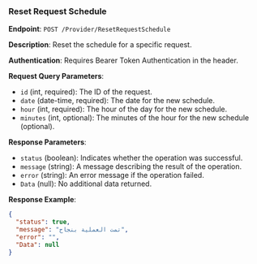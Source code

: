 ### Reset Request Schedule

**Endpoint**: `POST /Provider/ResetRequestSchedule`

**Description**: Reset the schedule for a specific request.

**Authentication**: Requires Bearer Token Authentication in the header.

**Request Query Parameters**:
- `id` (int, required): The ID of the request.
- `date` (date-time, required): The date for the new schedule.
- `hour` (int, required): The hour of the day for the new schedule.
- `minutes` (int, optional): The minutes of the hour for the new schedule (optional).


**Response Parameters**:
- `status` (boolean): Indicates whether the operation was successful.
- `message` (string): A message describing the result of the operation.
- `error` (string): An error message if the operation failed.
- `Data` (null): No additional data returned.

**Response Example**:
```json
{
  "status": true,
  "message": "تمت العملية بنجاح",
  "error": "",
  "Data": null
}
```
